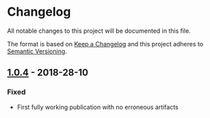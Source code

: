 # Changelog
All notable changes to this project will be documented in this file.

The format is based on [Keep a Changelog]
and this project adheres to [Semantic Versioning].

## [1.0.4] - 2018-28-10
### Fixed
- First fully working publication with no erroneous artifacts

[1.0.4]: https://github.com/siggame/Cadre-TS-Utils/releases/tag/v1.0.4

[Keep a Changelog]: http://keepachangelog.com/en/1.0.0/
[Semantic Versioning]: http://semver.org/spec/v2.0.0.html
